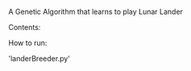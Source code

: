 A Genetic Algorithm that learns to play Lunar Lander  

Contents:  

How to run:

'landerBreeder.py'
